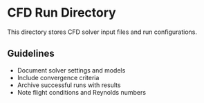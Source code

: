 # CFD Run Directory

This directory stores CFD solver input files and run configurations.

## Guidelines
- Document solver settings and models
- Include convergence criteria
- Archive successful runs with results
- Note flight conditions and Reynolds numbers
